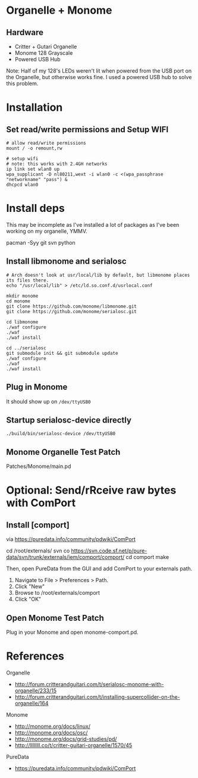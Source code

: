 # Organelle + Monome

## Hardware

  - Critter + Gutari Organelle
  - Monome 128 Grayscale
  - Powered USB Hub

  Note: Half of my 128's LEDs weren't lit when powered from the USB port on the Organelle, but otherwise works fine. I used a powered USB hub to solve this problem.

# Installation

##  Set read/write permissions and Setup WIFI

    # allow read/write permissions
    mount / -o remount,rw

    # setup wifi
    # note: this works with 2.4GH networks
    ip link set wlan0 up
    wpa_supplicant -D nl80211,wext -i wlan0 -c <(wpa_passphrase "networkname" "pass") &
    dhcpcd wlan0

# Install deps

This may be incomplete as I've installed a lot of packages as I've been working on my organelle, YMMV.

   pacman -Syy git svn python

## Install libmonome and serialosc

    # Arch doesn't look at usr/local/lib by default, but libmonome places its files there.
    echo "/usr/local/lib" > /etc/ld.so.conf.d/usrlocal.conf

    mkdir monome
    cd monome
    git clone https://github.com/monome/libmonome.git
    git clone https://github.com/monome/serialosc.git

    cd libmonome
    ./waf configure
    ./waf
    ./waf install

    cd ../serialosc
    git submodule init && git submodule update
    ./waf configure
    ./waf
    ./waf install

## Plug in Monome

  It should show up on `/dev/ttyUSB0`

## Startup serialosc-device directly

    ./build/bin/serialosc-device /dev/ttyUSB0

##  Monome Organelle Test Patch

Patches/Monome/main.pd


# Optional: Send/rRceive raw bytes with ComPort

## Install [comport]

via https://puredata.info/community/pdwiki/ComPort

  cd /root/externals/
  svn co https://svn.code.sf.net/p/pure-data/svn/trunk/externals/iem/comport/comport/
  cd comport
  make

Then, open PureData from the GUI and add ComPort to your externals path.

1. Navigate to File > Preferences > Path.
2. Click "New"
3. Browse to /root/externals/comport
4. Click "OK"

## Open Monome Test Patch

Plug in your Monome and open monome-comport.pd.

# References

Organelle

- http://forum.critterandguitari.com/t/serialosc-monome-with-organelle/233/15
- http://forum.critterandguitari.com/t/installing-supercollider-on-the-organelle/164

Monome

- http://monome.org/docs/linux/
- http://monome.org/docs/osc/
- http://monome.org/docs/grid-studies/pd/
- http://llllllll.co/t/critter-guitari-organelle/1570/45

PureData

- https://puredata.info/community/pdwiki/ComPort
